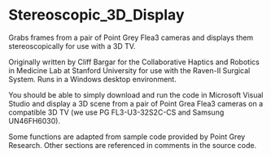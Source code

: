 Stereoscopic_3D_Display
=======================

Grabs frames from a pair of Point Grey Flea3 cameras and displays them stereoscopically for use with a 3D TV.

Originally written by Cliff Bargar for the Collaborative Haptics and Robotics in Medicine Lab at Stanford University for use with the Raven-II Surgical System.
Runs in a Windows desktop environment.

You should be able to simply download and run the code in Microsoft Visual Studio and display a 3D scene from a pair of Point Grea Flea3 cameras on a compatible 3D TV (we use PG FL3-U3-32S2C-CS and Samsung UN46FH6030).

Some functions are adapted from sample code provided by Point Grey Research. Other sections are referenced in comments in the source code.
